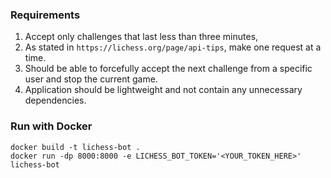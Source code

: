 ### Requirements
1. Accept only challenges that last less than three minutes,
2. As stated in `https://lichess.org/page/api-tips`, make one request at a time.
3. Should be able to forcefully accept the next challenge from a specific user and stop the current game.
4. Application should be lightweight and not contain any unnecessary dependencies.

### Run with Docker
`docker build -t lichess-bot .` \
`docker run -dp 8000:8000 -e LICHESS_BOT_TOKEN='<YOUR_TOKEN_HERE>' lichess-bot`
